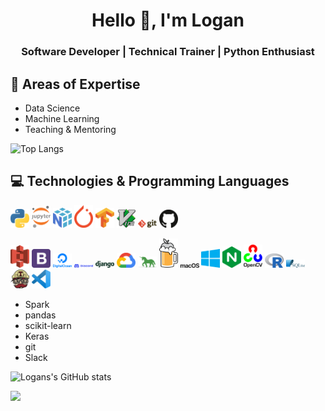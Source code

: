 <h1 align="center">Hello 👋, I'm Logan</h1>
<h3 align="center">Software Developer | Technical Trainer | Python Enthusiast</h3>

## 🧠 Areas of Expertise
- Data Science
- Machine Learning
- Teaching & Mentoring

![Top Langs](https://github-readme-stats.vercel.app/api/top-langs/?username=loganthomas&hide=Jupyter%20Notebook&layout=compact&border_color=2e4058)

## 💻 Technologies & Programming Languages
<!-- Daily Use -->
<img src = 'https://github.com/loganthomas/loganthomas/blob/main/logos/python.svg' width='30'/> <img src = 'https://github.com/loganthomas/loganthomas/blob/main/logos/jupyter.svg' width='30'/> <img src = 'https://github.com/loganthomas/loganthomas/blob/main/logos/numpy.svg' width='30'/> <img src = 'https://github.com/loganthomas/loganthomas/blob/main/logos/pytorch.svg' width='30'/> <img src = 'https://github.com/loganthomas/loganthomas/blob/main/logos/tensorflow.svg' width='30'/> <img src = 'https://github.com/loganthomas/loganthomas/blob/main/logos/vim.svg' width='30'/> <img src = 'https://github.com/loganthomas/loganthomas/blob/main/logos/git.svg' width='30'/> <img src = 'https://github.com/loganthomas/loganthomas/blob/main/logos/github-icon.svg' width='30'/>

<!-- Have Used -->
<img src = 'https://github.com/loganthomas/loganthomas/blob/main/logos/aws-s3.svg' width='30'/> <img src = 'https://github.com/loganthomas/loganthomas/blob/main/logos/bootstrap.svg' width='30'/>
<img src = 'https://github.com/loganthomas/loganthomas/blob/main/logos/digital-ocean.svg' width='30'/> <img src = 'https://github.com/loganthomas/loganthomas/blob/main/logos/discord.svg' width='30'/> <img src = 'https://github.com/loganthomas/loganthomas/blob/main/logos/django.svg' width='30'/> <img src = 'https://github.com/loganthomas/loganthomas/blob/main/logos/google-cloud.svg' width='30'/> <img src = 'https://github.com/loganthomas/loganthomas/blob/main/logos/gunicorn.svg' width='30'/> <img src = 'https://github.com/loganthomas/loganthomas/blob/main/logos/homebrew.svg' width='30'/> <img src = 'https://github.com/loganthomas/loganthomas/blob/main/logos/macOS.svg' width='30'/> <img src = 'https://github.com/loganthomas/loganthomas/blob/main/logos/microsoft-windows.svg' width='30'/> <img src = 'https://github.com/loganthomas/loganthomas/blob/main/logos/nginx.svg' width='30'/> <img src = 'https://github.com/loganthomas/loganthomas/blob/main/logos/opencv.svg' width='30'/> <img src = 'https://github.com/loganthomas/loganthomas/blob/main/logos/r-lang.svg' width='30'/> <img src = 'https://github.com/loganthomas/loganthomas/blob/main/logos/sqlite.svg' width='30'/> <img src = 'https://github.com/loganthomas/loganthomas/blob/main/logos/travis-ci.svg' width='30'/> <img src = 'https://github.com/loganthomas/loganthomas/blob/main/logos/visual-studio-code.svg' width='30'/>

- Spark
- pandas
- scikit-learn
- Keras
- git
- Slack

![Logans's GitHub stats](https://github-readme-stats.vercel.app/api?username=loganthomas&count_private=true&show_icons=true&include_all_commits=true&border_color=2e4058)

![](https://komarev.com/ghpvc/?username=loganthomas&label=Views)

<!--
**loganthomas/loganthomas** is a ✨ _special_ ✨ repository because its `README.md` (this file) appears on your GitHub profile.

Here are some ideas to get you started:

- 🔭 I’m currently working on ...
- 🌱 I’m currently learning ...
- 👯 I’m looking to collaborate on ...
- 🤔 I’m looking for help with ...
- 💬 Ask me about ...
- 📫 How to reach me: ...
- 😄 Pronouns: ...
- ⚡ Fun fact: ...
-->
